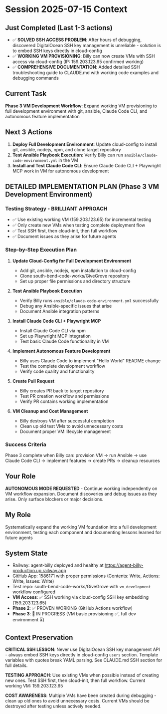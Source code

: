 # Session 2025-07-15 Context

## Just Completed (Last 1-3 actions)
- ✅ **SOLVED SSH ACCESS PROBLEM**: After hours of debugging, discovered DigitalOcean SSH key management is unreliable - solution is to embed SSH keys directly in cloud-config
- ✅ **WORKING VM PROVISIONING**: Billy can now create VMs with SSH access via cloud-config (IP: 159.203.123.65 confirmed working)
- ✅ **COMPREHENSIVE DOCUMENTATION**: Added detailed SSH troubleshooting guide to CLAUDE.md with working code examples and debugging commands

## Current Task 
**Phase 3 VM Development Workflow**: Expand working VM provisioning to full development environment with git, ansible, Claude Code CLI, and autonomous feature implementation

## Next 3 Actions
1. **Deploy Full Development Environment**: Update cloud-config to install git, ansible, nodejs, npm, and clone target repository
2. **Test Ansible Playbook Execution**: Verify Billy can run `ansible/claude-code-environment.yml` in the VM
3. **Install and Test Claude Code CLI**: Ensure Claude Code CLI + Playwright MCP work in VM for autonomous development

## DETAILED IMPLEMENTATION PLAN (Phase 3 VM Development Environment)

### **Testing Strategy - BRILLIANT APPROACH**
- ✅ Use existing working VM (159.203.123.65) for incremental testing
- ✅ Only create new VMs when testing complete deployment flow
- ✅ Test SSH first, then cloud-init, then full workflow
- ✅ Document issues as they arise for future agents

### **Step-by-Step Execution Plan**
1. **Update Cloud-Config for Full Development Environment**
   - Add git, ansible, nodejs, npm installation to cloud-config
   - Clone south-bend-code-works/GiveGrove repository
   - Set up proper file permissions and directory structure

2. **Test Ansible Playbook Execution**
   - Verify Billy runs `ansible/claude-code-environment.yml` successfully
   - Debug any Ansible-specific issues that arise
   - Document Ansible integration patterns

3. **Install Claude Code CLI + Playwright MCP**
   - Install Claude Code CLI via npm
   - Set up Playwright MCP integration
   - Test basic Claude Code functionality in VM

4. **Implement Autonomous Feature Development**
   - Billy uses Claude Code to implement "Hello World" README change
   - Test the complete development workflow
   - Verify code quality and functionality

5. **Create Pull Request**
   - Billy creates PR back to target repository
   - Test PR creation workflow and permissions
   - Verify PR contains working implementation

6. **VM Cleanup and Cost Management**
   - Billy destroys VM after successful completion
   - Clean up old test VMs to avoid unnecessary costs
   - Document proper VM lifecycle management

### **Success Criteria**
Phase 3 complete when Billy can: provision VM → run Ansible → use Claude Code CLI → implement features → create PRs → cleanup resources

## Your Role
**AUTONOMOUS MODE REQUESTED** - Continue working independently on VM workflow expansion. Document discoveries and debug issues as they arise. Only surface blockers or major decisions.

## My Role  
Systematically expand the working VM foundation into a full development environment, testing each component and documenting lessons learned for future agents

## System State
- Railway: agent-billy deployed and healthy at https://agent-billy-production.up.railway.app
- GitHub App: 1586171 with proper permissions (Contents: Write, Actions: Write, Issues: Write)
- Test repo: south-bend-code-works/GiveGrove with `vm_development` workflow configured
- **VM Access**: ✅ SSH working via cloud-config SSH key embedding (159.203.123.65)
- **Phase 2**: ✅ PROVEN WORKING (GitHub Actions workflow)
- **Phase 3**: 🔄 IN PROGRESS (VM basic provisioning ✅, full dev environment ⏳)

## Context Preservation
**CRITICAL SSH LESSON**: Never use DigitalOcean SSH key management API - always embed SSH keys directly in cloud-config `users` section. Template variables with quotes break YAML parsing. See CLAUDE.md SSH section for full details.

**TESTING APPROACH**: Use existing VMs when possible instead of creating new ones. Test SSH first, then cloud-init, then full workflow. Current working VM: 159.203.123.65

**COST AWARENESS**: Multiple VMs have been created during debugging - clean up old ones to avoid unnecessary costs. Current VMs should be destroyed after testing unless actively needed.